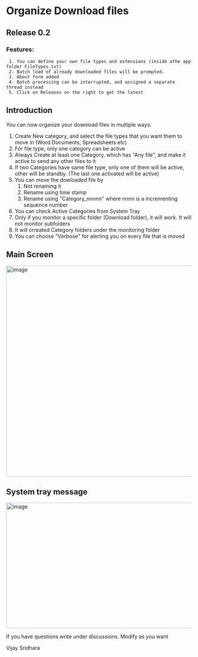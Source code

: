 # Organize Download files
## Release 0.2
### Features:
     1. You can define your own file types and extensions (inside athe app folder FileTypes.txt)
     2. Batch load of already downloaded files will be prompted. 
     3. About form added
     4. Batch processing can be interrupted, and assigned a separate thread instead
     5. Click on Releases on the right to get the latest
## Introduction
You can now organize your download files in multiple ways. 
1. Create New category, and select the file types that you want them to move in (Word Documents, Spreadsheets etc)
2. For file type, only one category can be active
3. Always Create at least one Category, which has "Any file", and make it active to send any other files to it
4. If two Categories have same file type, only one of them will be active, other will be standby. (The last one activated will be active)
5. You can move the dowloaded file by
     1. Not renaming it
     2. Rename using time stamp
     3. Rename using "Category_nnnnn" where nnnn is a incrementing sequence number
6. You can check Active Categories from System Tray
7. Only if you monitor a specific folder (Download folder), it will work. It will not monitor subfolders
8. It will crreated Category folders under the monitoring folder
9. You can choose "Verbose" for alerting you on every file that is moved
## Main Screen

<img width="604" height="573" alt="image" src="https://github.com/user-attachments/assets/bb994ed7-0763-4ae8-8af6-a50573301e77" />

## System tray message

<img width="509" height="341" alt="image" src="https://github.com/user-attachments/assets/e3bb5d16-2a8c-43c8-9d3d-57383de473ae" />

If you have questions write under discussions. Modify as you want 

Vijay Sridhara
